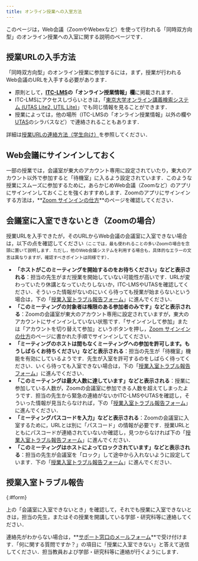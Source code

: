 ```yaml
---
title: オンライン授業への入室方法
---
```


このページは，Web会議（ZoomやWebexなど）を使って行われる「同時双方向型」のオンライン授業への入室に関する説明のページです．

## 授業URLの入手方法

「同時双方向型」のオンライン授業に参加するには，まず，授業が行われるWeb会議のURLを入手する必要があります．

- 原則として，**[ITC-LMS](https://itc-lms.ecc.u-tokyo.ac.jp/)の「オンライン授業情報」欄**に掲載されます．
- ITC-LMSにアクセスしづらいときは，「[東京大学オンライン講義検索システム (UTAS Lite2, UTIL Lite)](https://utelecon-directory.adm.u-tokyo.ac.jp/)」でも同じ情報を見ることができます．
- 授業によっては，他の場所（ITC-LMSの「オンライン授業情報」以外の欄や[UTAS](https://utas.adm.u-tokyo.ac.jp/campusweb/campusportal.do)のシラバスなど）で連絡されることもあります．

詳細は[授業URLの連絡方法（学生向け）](/oc/url)を参照してください．

## Web会議にサインインしておく

一部の授業では，会議室が東大のアカウント専用に設定されていたり，東大のアカウント以外で参加すると「待機室」に入るよう設定されています．このような授業にスムーズに参加するために，あらかじめWeb会議（Zoomなど）のアプリにサインインしておくことを強くおすすめします．Zoomのアプリにサインインする方法は，**[Zoom サインインの仕方](/zoom/zoom_signin)**のページを確認してください．

## 会議室に入室できないとき（Zoomの場合）

授業URLを入手できたが，そのURLからWeb会議の会議室に入室できない場合は，以下の点を確認してください<small>（ここでは，最も使われることの多いZoomの場合を念頭に置いて説明します．ただし，他のWeb会議システムを利用する場合も，具体的なエラーの文言は異なりますが，確認すべきポイントは同様です）</small>．

- **「ホストがこのミーティングを開始するのをお待ちください」などと表示される**：担当の先生がまだ授業を開始していない可能性が高いです．URLが変わっていたり休講となっていたりしないか，ITC-LMSやUTASを確認してください．そういった情報がないのにいくら待っても授業が始まらないという場合は，下の「[授業入室トラブル報告フォーム](#form)」に進んでください．
- **「このミーティングの対象者は権限のある参加者のみです」などと表示される**：Zoomの会議室が東大のアカウント専用に設定されていますが，東大のアカウントにサインインしていない状態です．「サインインして参加」または「アカウントを切り替えて参加」というボタンを押し，[Zoom サインインの仕方](/zoom/zoom_signin)のページに書かれた手順でサインインしてください．
- **「ミーティングのホストは間もなくミーティングへの参加を許可します。もうしばらくお待ちください」などと表示される**：担当の先生が「待機室」機能を有効にしているようです．先生が入室を許可するのをしばらく待ってください．いくら待っても入室できない場合は，下の「[授業入室トラブル報告フォーム](#form)」に進んでください．
- **「このミーティングは最大人数に達しています」などと表示される**：授業に参加している人数が，Zoomの会議室に参加できる人数を超えてしまったようです．担当の先生から緊急の連絡がないかITC-LMSやUTASを確認し，そういった情報が見当たらなければ，下の「[授業入室トラブル報告フォーム](#form)」に進んでください．
- **「ミーティングパスコードを入力」などと表示される**：Zoomの会議室に入室するために，URLとは別に「パスコード」の情報が必要です．授業URLとともにパスコードが連絡されていないか確認し，見つからなければ下の「[授業入室トラブル報告フォーム](#form)」に進んでください．
- **「このミーティングはホストによってロックされています」などと表示される**：担当の先生が会議室を「ロック」して途中から入れないように設定しています．下の「[授業入室トラブル報告フォーム](#form)」に進んでください．

## 授業入室トラブル報告
{:#form}

上の「会議室に入室できないとき」を確認して，それでも授業に入室できないときは，担当の先生，またはその授業を開講している学部・研究科等に連絡してください．

連絡先がわからない場合は，**[サポート窓口のメールフォーム](https://forms.gle/qHXyJ7W6e3YBUkW97)**で受け付けます．「何に関する質問ですか？」の項目に「授業に入室できない」と答えて送信してください．担当教員および学部・研究科等に連絡が行くようにします．
